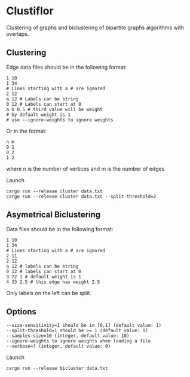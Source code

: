 # Clustiflor

Clustering of graphs and biclustering of bipartite graphs algorithms with overlaps.




## Clustering

Edge data files should be in the following format:

    1 10
    1 34
    # Lines starting with a # are ignored
    2 12
    a 12 # Labels can be string
    0 12 # Labels can start at 0
    a b 0.5 # third value will be weight
    # by default weight is 1
    # use --ignore-weights to ignore weights


Or in the format:

    n m
    0 1
    0 2
    1 2

where n is the number of vertices and m is the number of edges


Launch

    cargo run --release cluster data.txt
    cargo run --release cluster data.txt --split-threshold=2



## Asymetrical Biclustering

Data files should be in the following format:

    1 10
    1 34
    # Lines starting with a # are ignored
    2 11
    2 12
    a 12 # labels can be string
    0 12 # labels can start at 0
    3 22 1 # default weight is 1
    4 33 2.5 # this edge has weight 2.5

Only labels on the left can be split.


## Options


    --size-sensitivity=1 should be in [0,1] (default value: 1)
    --split-threshold=1 should be >= 1 (default value: 1)
    --samples-size=10 (integer, default value: 10)
    --ignore-weights to ignore weights when loading a file
    --verbose=? (integer, default value: 0)


Launch

    cargo run --release bicluster data.txt